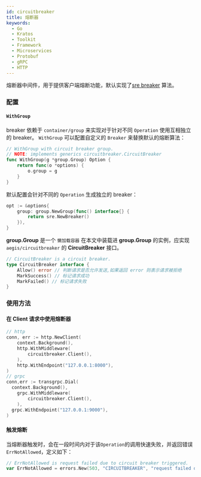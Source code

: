 ```yaml
---
id: circuitbreaker
title: 熔断器
keywords:
  - Go
  - Kratos
  - Toolkit
  - Framework
  - Microservices
  - Protobuf
  - gRPC
  - HTTP
---
```


熔断器中间件，用于提供客户端熔断功能，默认实现了[sre breaker](https://github.com/go-kratos/aegis/tree/main/circuitbreaker/sre) 算法。

### 配置

#### `WithGroup`

breaker 依赖于  `container/group`  来实现对于针对不同 `Operation` 使用互相独立的 breaker。
`WithGroup` 可以配置自定义的 `Breaker` 来替换默认的熔断算法：

```go
// WithGroup with circuit breaker group.
// NOTE: implements generics circuitbreaker.CircuitBreaker
func WithGroup(g *group.Group) Option {
	return func(o *options) {
		o.group = g
	}
}
```

默认配置会针对不同的 `Operation` 生成独立的 breaker：
```go
opt := &options{
	group: group.NewGroup(func() interface{} {
		return sre.NewBreaker()
	}),
}
```

**group.Group** 是一个 `懒加载容器` 在本文中装载进 **group.Group** 的实例，应实现 `aegis/circuitbreaker` 的 **CircuitBreaker** 接口。

```go
// CircuitBreaker is a circuit breaker.
type CircuitBreaker interface {
	Allow() error // 判断请求是否允许发送,如果返回 error 则表示请求被拒绝
  	MarkSuccess() // 标记请求成功
	MarkFailed() // 标记请求失败
}
```



### 使用方法

#### 在 Client 请求中使用熔断器

```go
// http
conn, err := http.NewClient(
	context.Background(),
	http.WithMiddleware(
		circuitbreaker.Client(),
	),
	http.WithEndpoint("127.0.0.1:8000"),
)
// grpc 
conn,err := transgrpc.Dial(
  context.Background(), 
	grpc.WithMiddleware(
		circuitbreaker.Client(),
	),
  grpc.WithEndpoint("127.0.0.1:9000"),
)
```

#### 触发熔断

当熔断器触发时，会在一段时间内对于该`Operation`的调用快速失败，并返回错误`ErrNotAllowed`，定义如下：

```go
// ErrNotAllowed is request failed due to circuit breaker triggered.
var ErrNotAllowed = errors.New(503, "CIRCUITBREAKER", "request failed due to circuit breaker triggered")
```

